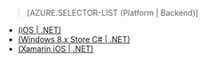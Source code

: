 > [AZURE.SELECTOR-LIST (Platform | Backend)]
- [(iOS | .NET)](/documentation/articles/mobile-services-dotnet-backend-ios-adal-sso-authentication)
- [(Windows 8.x Store C# | .NET)](/documentation/articles/mobile-services-windows-store-dotnet-adal-sso-authentication)
- [(Xamarin.iOS | .NET)](/documentation/articles/mobile-services-dotnet-backend-xamarin-ios-adal-sso-authentication)

